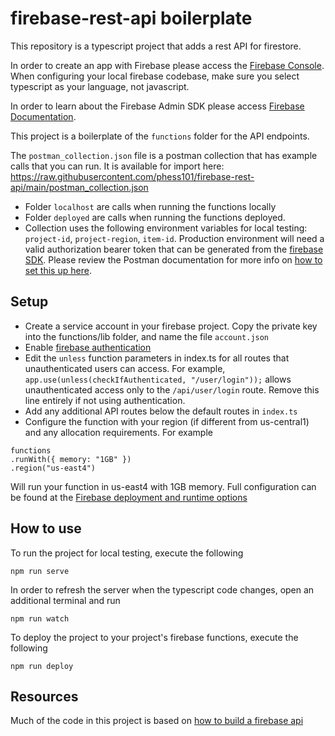 # firebase-rest-api boilerplate

This repository is a typescript project that adds a rest API for firestore.

In order to create an app with Firebase please access the [Firebase Console](https://console.firebase.google.com/). When configuring your local firebase codebase, make sure you select typescript as your language, not javascript.

In order to learn about the Firebase Admin SDK please access [Firebase Documentation](https://firebase.google.com/docs/reference/admin).

This project is a boilerplate of the `functions` folder for the API endpoints.

The `postman_collection.json` file is a postman collection that has example calls that you can run. It is available for import here: https://raw.githubusercontent.com/phess101/firebase-rest-api/main/postman_collection.json
- Folder `localhost` are calls when running the functions locally
- Folder `deployed` are calls when running the functions deployed.
- Collection uses the following environment variables for local testing: `project-id`, `project-region`, `item-id`. Production environment will need a valid authorization bearer token that can be generated from the [firebase SDK](https://firebase.google.com/docs/auth). Please review the Postman documentation for more info on [how to set this up here](https://blog.getpostman.com/2014/02/20/using-variables-inside-postman-and-collection-runner/).

## Setup
- Create a service account in your firebase project. Copy the private key into the functions/lib folder, and name the file `account.json`
- Enable [firebase authentication](https://firebase.google.com/docs/auth)
- Edit the `unless` function parameters in index.ts for all routes that unauthenticated users can access. For example, `app.use(unless(checkIfAuthenticated, "/user/login"));` allows unauthenticated access only to the `/api/user/login` route. Remove this line entirely if not using authentication.
- Add any additional API routes below the default routes in `index.ts`
- Configure the function with your region (if different from us-central1) and any allocation requirements. For example

```
functions
.runWith({ memory: "1GB" })
.region("us-east4")
```

Will run your function in us-east4 with 1GB memory. Full configuration can be found at the [Firebase deployment and runtime options](https://firebase.google.com/docs/functions/manage-functions)

## How to use

To run the project for local testing, execute the following

`npm run serve`

In order to refresh the server when the typescript code changes, open an additional terminal and run

`npm run watch`

To deploy the project to your project's firebase functions, execute the following

`npm run deploy`

## Resources

Much of the code in this project is based on [how to build a firebase api](https://github.com/andrewevans0102/how-to-build-a-firebase-api)